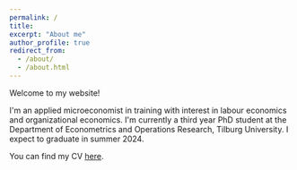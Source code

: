 ```yaml
---
permalink: /
title: 
excerpt: "About me"
author_profile: true
redirect_from: 
  - /about/
  - /about.html
---
```


Welcome to my website!

I'm an applied microeconomist in training with interest in labour economics and organizational economics. I'm currently a third year PhD student at the Department of Econometrics and Operations Research, Tilburg University. I expect to graduate in summer 2024. 

You can find my CV [here](/files/CV_Bernasconi.pdf).
